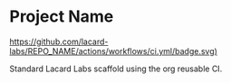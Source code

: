 # Project Name

[https://github.com/lacard-labs/REPO_NAME/actions/workflows/ci.yml/badge.svg)](../../actions/workflows/ci.yml)

Standard Lacard Labs scaffold using the org reusable CI.
